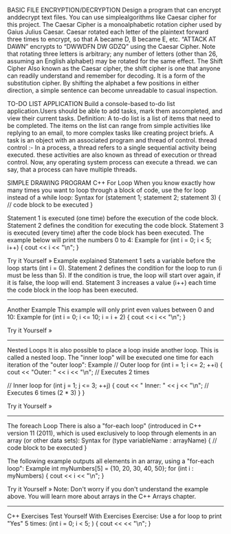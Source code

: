 BASIC FILE ENCRYPTION/DECRYPTION
Design a program that can encrypt anddecrypt text files. You can use simplealgorithms like Caesar cipher for this project.
The Caesar Cipher is a monoalphabetic rotation cipher used by Gaius Julius Caesar. Caesar rotated each letter of the plaintext forward three times to encrypt, so that A became D, B became E, etc.
“ATTACK AT DAWN” encrypts to “DWWDFN DW GDZQ” using the Caesar Cipher. Note that rotating three letters is arbitrary; any number of letters (other than 26, assuming an English alphabet) may be rotated for the same effect.
The Shift Cipher
Also known as the Caesar cipher, the shift cipher is one that anyone can readily understand and remember for decoding. It is a form of the substitution cipher. By shifting the alphabet a few positions in either direction, a simple sentence can become unreadable to casual inspection.


TO-DO LIST APPLICATION
Build a console-based to-do list application.Users should be able to add tasks, mark them ascompleted, and view their current tasks.
Definition: A to-do list is a list of items that need to be completed. The items on the list can range from simple activities like replying to an email, to more complex tasks like creating project briefs.
A task is an object with an associated program and thread of control.
thread control :-
In a process, a thread refers to a single sequential activity being executed. these activities are also known as thread of execution or thread control. Now, any operating system process can execute a thread. we can say, that a process can have multiple threads.

SIMPLE DRAWING PROGRAM
C++ For Loop
When you know exactly how many times you want to loop through a block of code, use the for loop instead of a while loop:
Syntax
for (statement 1; statement 2; statement 3) {
  // code block to be executed
}

Statement 1 is executed (one time) before the execution of the code block.
Statement 2 defines the condition for executing the code block.
Statement 3 is executed (every time) after the code block has been executed.
The example below will print the numbers 0 to 4:
Example
for (int i = 0; i < 5; i++) {
  cout << i << "\n";
}

Try it Yourself »
Example explained
Statement 1 sets a variable before the loop starts (int i = 0).
Statement 2 defines the condition for the loop to run (i must be less than 5). If the condition is true, the loop will start over again, if it is false, the loop will end.
Statement 3 increases a value (i++) each time the code block in the loop has been executed.
________________________________________
Another Example
This example will only print even values between 0 and 10:
Example
for (int i = 0; i <= 10; i = i + 2) {
  cout << i << "\n";
}

Try it Yourself »
________________________________________
Nested Loops
It is also possible to place a loop inside another loop. This is called a nested loop.
The "inner loop" will be executed one time for each iteration of the "outer loop":
Example
// Outer loop
for (int i = 1; i <= 2; ++i) {
  cout << "Outer: " << i << "\n"; // Executes 2 times

  // Inner loop
  for (int j = 1; j <= 3; ++j) {
    cout << " Inner: " << j << "\n"; // Executes 6 times (2 * 3)
  }
}

Try it Yourself »
________________________________________
The foreach Loop
There is also a "for-each loop" (introduced in C++ version 11 (2011), which is used exclusively to loop through elements in an array (or other data sets):
Syntax
for (type variableName : arrayName) {
  // code block to be executed
}

The following example outputs all elements in an array, using a "for-each loop":
Example
int myNumbers[5] = {10, 20, 30, 40, 50};
for (int i : myNumbers) {
  cout << i << "\n";
}

Try it Yourself »
Note: Don't worry if you don't understand the example above. You will learn more about arrays in the C++ Arrays chapter.
________________________________________
C++ Exercises
Test Yourself With Exercises
Exercise:
Use a for loop to print "Yes" 5 times:
 (int i = 0; i < 5; ) {
  cout <<  << "\n";
}




